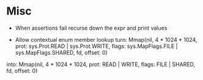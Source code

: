 
# Misc
- When assertions fail recurse down the expr and print values

- Allow contextual enum member lookup
turn:
    Mmap(nil, 4 * 1024 * 1024, prot: sys.Prot.READ | sys.Prot.WRITE, flags: sys.MapFlags.FILE | sys.MapFlags.SHARED, fd, offset: 0)

into:
    Mmap(nil, 4 * 1024 * 1024, prot: READ | WRITE, flags: FILE | SHARED, fd, offset: 0)

